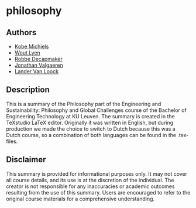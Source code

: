 
# philosophy
## Authors

- [Kobe Michiels](https://github.com/michielskobe)
- [Wout Lyen](https://github.com/woutlyen)
- [Robbe Decapmaker](https://github.com/debber1)
- [Jonathan Valgaeren](https://github.com/ItsAlphie)
- [Lander Van Loock](https://github.com/Lander0606)

## Description

This is a summary of the Philosophy part of the Engineering and Sustainability: Philosophy and Global Challenges course of the Bachelor of Engineering Technology at KU Leuven. The summary is created in the TeXstudio LaTeX editor. Originally it was written in English, but during production we made the choice to switch to Dutch because this was a Dutch course, so a combination of both languages can be found in the .tex-files.

## Disclaimer

This summary is provided for informational purposes only. It may not cover all course details, and its use is at the discretion of the individual. The creator is not responsible for any inaccuracies or academic outcomes resulting from the use of this summary. Users are encouraged to refer to the original course materials for a comprehensive understanding.
